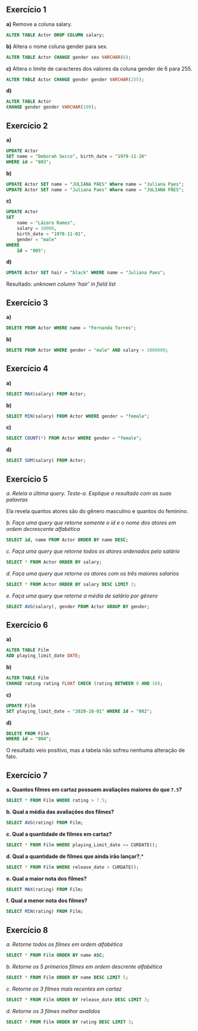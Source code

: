 ## Exercício 1

**a)** Remove a coluna salary.

```sql
ALTER TABLE Actor DROP COLUMN salary;
```

**b)** Altera o nome coluna gender para sex.

```sql
ALTER TABLE Actor CHANGE gender sex VARCHAR(6);
```

**c)** Altera o limite de caracteres dos valores da coluna gender de 6 para 255.

```sql
ALTER TABLE Actor CHANGE gender gender VARCHAR(255);
```

**d)**

```sql
ALTER TABLE Actor
CHANGE gender gender VARCHAR(100);
```

## Exercício 2

**a)**

```sql
UPDATE Actor
SET name = "Deborah Secco", birth_date = "1979-11-26"
WHERE id = "003";
```

**b)**

```sql
UPDATE Actor SET name = "JULIANA PÃES" Where name = "Juliana Paes";
UPDATE Actor SET name = "Juliana Paes" Where name = "JULIANA PÃES";
```

**c)**

```sql
UPDATE Actor
SET
	name = "Lázaro Ramos",
    salary = 10000,
    birth_date = "1978-11-01",
    gender = "male"
WHERE
	id = "005";
```

**d)**

```sql
UPDATE Actor SET hair = "black" WHERE name = "Juliana Paes";
```

Resultado: _unknown column 'hair' in field list_

## Exercício 3

**a)**

```sql
DELETE FROM Actor WHERE name = "Fernanda Torres";
```

**b)**

```sql
DELETE FROM Actor WHERE gender = "male" AND salary > 1000000;
```

## Exercício 4

**a)**

```sql
SELECT MAX(salary) FROM Actor;
```

**b)**

```sql
SELECT MIN(salary) FROM Actor WHERE gender = "female";
```

**c)**

```sql
SELECT COUNT(*) FROM Actor WHERE gender = "female";
```

**d)**

```sql
SELECT SUM(salary) FROM Actor;
```

## Exercício 5

_a. Releia a última query. Teste-a. Explique o resultado com as suas palavras_

Ela revela quantos atores são do gênero masculino e quantos do feminino.

_b. Faça uma query que retorne somente o id e o nome dos atores em ordem decrescente alfabética_

```sql
SELECT id, name FROM Actor ORDER BY name DESC;
```

_c. Faça uma query que retorne todos os atores ordenados pelo salário_

```sql
SELECT * FROM Actor ORDER BY salary;
```

_d. Faça uma query que retorne os atores com os três maiores salarios_

```sql
SELECT * FROM Actor ORDER BY salary DESC LIMIT 3;
```

_e. Faça uma query que retorne a média de salário por gênero_

```sql
SELECT AVG(salary), gender FROM Actor GROUP BY gender;
```

## Exercício 6

**a)**

```sql
ALTER TABLE Film
ADD playing_limit_date DATE;
```

**b)**

```sql
ALTER TABLE Film
CHANGE rating rating FLOAT CHECK (rating BETWEEN 0 AND 10);
```

**c)**

```sql
UPDATE Film
SET playing_limit_date = "2020-10-01" WHERE id = "002";
```

**d)**

```sql
DELETE FROM Film
WHERE id = "004";
```

O resultado veio positivo, mas a tabela não sofreu nenhuma alteração de fato.

## Exercício 7

**a. Quantos filmes em cartaz possuem avaliações maiores do que `7.5`?**

```sql
SELECT * FROM Film WHERE rating > 7.5;
```

**b. Qual a média das avaliações dos filmes?**

```sql
SELECT AVG(rating) FROM Film;
```

**c. Qual a quantidade de filmes em cartaz?**

```sql
SELECT * FROM Film WHERE playing_Limit_date >= CURDATE();
```

**d. Qual a quantidade de filmes que ainda irão lançar?**;\*

```sql
SELECT * FROM Film WHERE release_date > CURDATE();
```

**e. Qual a maior nota dos filmes?**

```sql
SELECT MAX(rating) FROM Film;
```

**f. Qual a menor nota dos filmes?**

```sql
SELECT MIN(rating) FROM Film;
```

## Exercício 8

_a. Retorne todos os filmes em ordem alfabética_

```sql
SELECT * FROM Film ORDER BY name ASC;
```

_b. Retorne os 5 primerios filmes em ordem descrente alfabética_

```sql
SELECT * FROM Film ORDER BY name DESC LIMIT 5;
```

_c. Retorne os 3 filmes mais recentes em cartaz_

```sql
SELECT * FROM Film ORDER BY release_date DESC LIMIT 3;
```

_d. Retorne os 3 filmes melhor avalidos_

```sql
SELECT * FROM Film ORDER BY rating DESC LIMIT 3;
```
